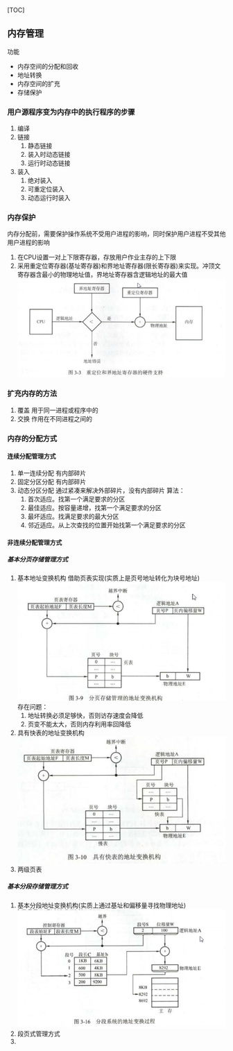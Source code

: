 [TOC]
## 内存管理
功能
- 内存空间的分配和回收
- 地址转换
- 内存空间的扩充
- 存储保护
### 用户源程序变为内存中的执行程序的步骤
1. 编译
2. 链接
   1. 静态链接
   2. 装入时动态链接
   3. 运行时动态链接
3. 装入
   1. 绝对装入
   2. 可重定位装入
   3. 动态运行时装入

### 内存保护
内存分配前，需要保护操作系统不受用户进程的影响，同时保护用户进程不受其他用户进程的影响
1. 在CPU设置一对上下限寄存器，存放用户作业主存的上下限
2. 采用重定位寄存器(基址寄存器)和界地址寄存器(限长寄存器)来实现。冲顶文寄存器含最小的物理地址值，界地址寄存器含逻辑地址的最大值
![重定位](../../image/重定位和界地址寄存器.png)

### 扩充内存的方法
1. 覆盖
   用于同一进程或程序中的
2. 交换
   作用在不同进程之间的

### 内存的分配方式
#### 连续分配管理方式
1. 单一连续分配
   有内部碎片
2. 固定分区分配
   有内部碎片
3. 动态分区分配
   通过紧凑来解决外部碎片，没有内部碎片
   算法：
   1. 首次适应。找第一个满足要求的分区
   2. 最佳适应。按容量递增，找第一个满足要求的分区
   3. 最坏适应。找满足要求的最大分区
   4. 邻近适应。从上次查找的位置开始找第一个满足要求的分区

#### 非连续分配管理方式
##### 基本分页存储管理方式
1. 基本地址变换机构
   借助页表实现(实质上是页号地址转化为块号地址)
   ![基本地址变换机构](../../image/基本分页存储管理地址变换机构.png)
   存在问题：
   1. 地址转换必须足够快，否则访存速度会降低
   2. 页变不能太大，否则内存利用率回降低
2. 具有快表的地址变换机构
   ![快表地址变换机构](../../image/具有快表的地址变换机构.png)
3. 两级页表
##### 基本分段存储管理方式
1. 基本分段地址变换机构(实质上通过基址和偏移量寻找物理地址)
   ![基本分段地址变换机构](../../image/基本分段存储管理地址变换机构.png)
2. 段页式管理方式
3. 